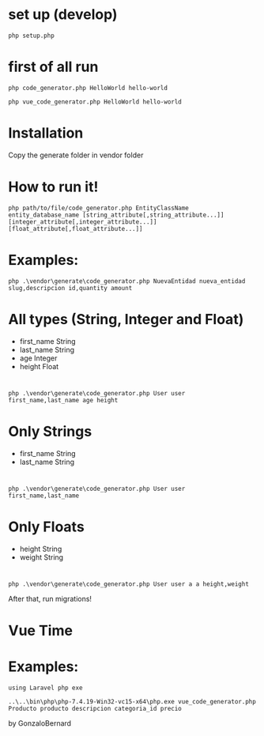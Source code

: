 # set up (develop)
    php setup.php

# first of all run
    php code_generator.php HelloWorld hello-world

    php vue_code_generator.php HelloWorld hello-world


# Installation
Copy the generate folder in vendor folder

# How to run it!
    php path/to/file/code_generator.php EntityClassName entity_database_name [string_attribute[,string_attribute...]] [integer_attribute[,integer_attribute...]] [float_attribute[,float_attribute...]]

# Examples:

    php .\vendor\generate\code_generator.php NuevaEntidad nueva_entidad slug,descripcion id,quantity amount

# All types (String, Integer and Float)
- first_name   String
- last_name    String
- age          Integer
- height       Float
#
    php .\vendor\generate\code_generator.php User user first_name,last_name age height


# Only Strings
- first_name   String
- last_name    String

#
    php .\vendor\generate\code_generator.php User user first_name,last_name


# Only Floats
- height   String
- weight   String

#
    php .\vendor\generate\code_generator.php User user a a height,weight


After that, run migrations!


# Vue Time

# Examples:
    using Laravel php exe

    ..\..\bin\php\php-7.4.19-Win32-vc15-x64\php.exe vue_code_generator.php Producto producto descripcion categoria_id precio

by GonzaloBernard

